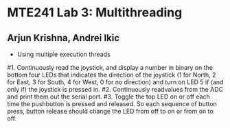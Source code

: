 # MTE241 Lab 3: Multithreading
## Arjun Krishna, Andrei Ikic
- Using multiple execution threads

#1.
Continuously read the joystick, and display a number in binary on the bottom four LEDs that indicates the direction of the joystick (1 for North, 2 for East, 3 for South, 4 for West, 0 for no direction) and turn on LED 5 if (and only if) the joystick is pressed in.
#2.
Continuously readvalues from the ADC and print them out the serial port.
#3.
Toggle the top LED on or off each time the pushbutton is pressed and released. So each sequence of button press, button release should change the LED from off to on or from on to off.